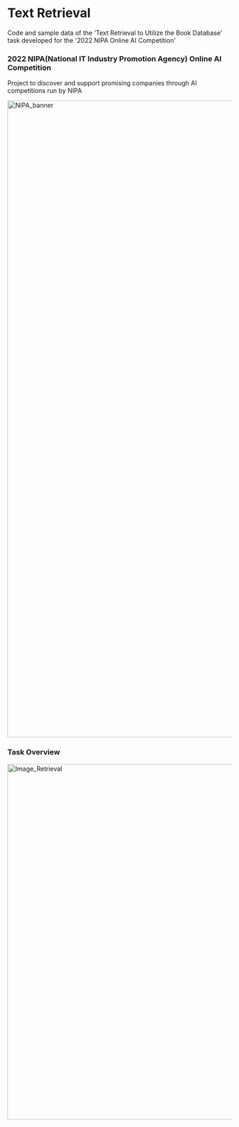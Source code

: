 # Text Retrieval
Code and sample data of the 'Text Retrieval to Utilize the Book Database' task developed for the '2022 NIPA Online AI Competition'

### 2022 NIPA(National IT Industry Promotion Agency) Online AI Competition
Project to discover and support promising companies through AI competitions run by NIPA

<img width="1433" alt="NIPA_banner" src="https://user-images.githubusercontent.com/89120612/215302276-b291df82-5dd6-4d41-b974-adb3cac2ebc7.png">

### Task Overview
<img width="800" alt="Image_Retrieval" src="https://user-images.githubusercontent.com/89120612/215303602-35e809fe-4e3b-4b4b-ac95-101a204ac1e9.png">
